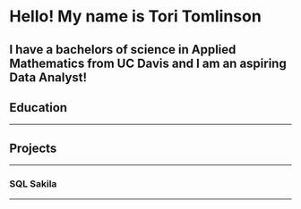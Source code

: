 # Hello! My name is Tori Tomlinson  
I have a bachelors of science in Applied Mathematics from UC Davis and I am an aspiring Data Analyst!  
---
## Education 
---
## Projects 
---
### SQL Sakila 
---


